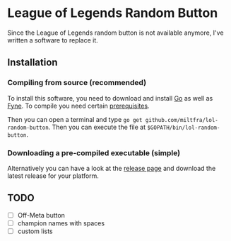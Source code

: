 # League of Legends Random Button

Since the League of Legends random button is not available anymore, I've written a software to replace it.

## Installation

### Compiling from source (recommended)

To install this software, you need to download and install [Go](https://golang.org/) as well as [Fyne](https://fyne.io). To compile you need certain [prerequisites](https://fyne.io/develop/compiling.html).

Then you can open a terminal and type `go get github.com/miltfra/lol-random-button`. Then you can execute the file at `$GOPATH/bin/lol-random-button`.

### Downloading a pre-compiled executable (simple)

Alternatively you can have a look at the [release page](https://github.com/MiltFra/lol-random-button/releases) and download the latest release for your platform.

## TODO

- [ ] Off-Meta button
- [ ] champion names with spaces
- [ ] custom lists
